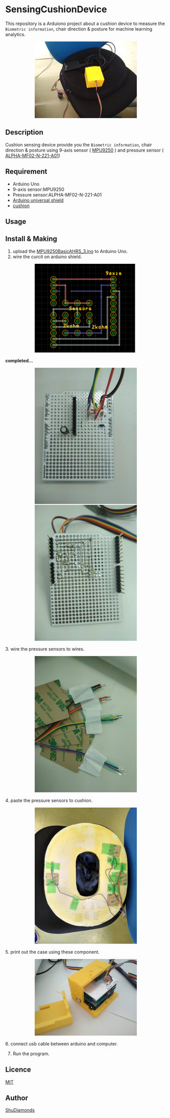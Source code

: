 <link href="https://github.com/ShuDiamonds/SensingCushionDevice/image/readme.css" rel="stylesheet"></link>

# SensingCushionDevice
This repository is a Arduiono project about a cushion device to measure the `Biometric information`, chair direction & posture for machine learning analytics. 

<div class="imgWrap">
<p align="center"> 
<img  src="https://github.com/ShuDiamonds/SensingCushionDevice/blob/master/image/tattery.jpg" width="320px"  title="Outlook of Cushion device">
</p>
</div>

## Description
 Cushion sensing device provide you the `Biometric information`, chair direction & posture 
 using 9-axis sensor ( [MPU9250](https://www.amazon.co.jp/HiLetgo-MPU9250-9%E8%87%AA%E7%94%B1%E5%BA%A61-%E3%82%B8%E3%83%A3%E3%82%A4%E3%83%AD%E3%82%B9%E3%82%B3%E3%83%BC%E3%83%97-%E7%A3%81%E6%B0%97%E3%82%BB%E3%83%B3%E3%82%B5/dp/B0154PM102/ref=sr_1_1?ie=UTF8&qid=1530681387&sr=8-1&keywords=mpu9250) ) and pressure sensor ( [ALPHA-MF02-N-221-A01](https://www.switch-science.com/catalog/2615/))



## Requirement
* Arduino Uno
* 9-axis sensor:MPU9250
* Pressure sensor:ALPHA-MF02-N-221-A01 
* [Arduino universal shield](https://www.switch-science.com/catalog/990/)
* [cushion](https://www.amazon.co.jp/clausius-%E3%83%89%E3%83%BC%E3%83%8A%E3%83%84%E5%9E%8B-%E9%AB%98%E5%8F%8D%E7%99%BA-%E3%82%AF%E3%83%83%E3%82%B7%E3%83%A7%E3%83%B3-%E9%AA%A8%E7%9B%A4%E7%9F%AF%E6%AD%A3/dp/B01NBC6P87/ref=sr_1_4?ie=UTF8&qid=1530685153&sr=8-4&keywords=%E5%86%86%E5%BA%A7%E3%82%AF%E3%83%83%E3%82%B7%E3%83%A7%E3%83%B3&th=1)

## Usage
  
## Install & Making
1. upload the [MPU9250BasicAHRS_3.ino](https://github.com/ShuDiamonds/SensingCushionDevice/blob/master/MPU9250BasicAHRS_3/MPU9250BasicAHRS_3.ino) to Arduino Uno.
2. wire the curcit on arduino shield.
<p align="center"> 
  <img  src="https://github.com/ShuDiamonds/SensingCushionDevice/blob/master/image/wiring diagram.png" width="320px"  title="Wiring diagram">
</p>
        <b>completed...</b>
<p align="center"> 
  <img  src="https://github.com/ShuDiamonds/SensingCushionDevice/blob/master/image/circuit tableside.jpg" width="320px"  title="Wiring diagram">
  <img  src="https://github.com/ShuDiamonds/SensingCushionDevice/blob/master/image/circuit backside.jpg" width="320px"  title="Wiring diagram">
  <br clear="both">
</p>
3. wire the pressure sensors to wires.
<p align="center"> 
<img  src="https://github.com/ShuDiamonds/SensingCushionDevice/blob/master/image/pressuresensor.jpg" width="320px"  title="wires and pressure sensors">
</p>
4. paste the pressure sensors to cushion.
<p align="center"> 
<img  src="https://github.com/ShuDiamonds/SensingCushionDevice/blob/master/image/chusion and pressuresensor.jpg" width="320px"  title="wires and pressure sensors">
</p>
5. print out the case using these component.
<p align="center"> 
<img  src="https://github.com/ShuDiamonds/SensingCushionDevice/blob/master/image/3dpritnter.jpg" width="320px"  title="wires and pressure sensors">
</p>
6. connect usb cable between arduino and computer.

7. Run the program.

## Licence

  [MIT](https://github.com/tcnksm/tool/blob/master/LICENCE)

## Author

  [ShuDiamonds](https://github.com/ShuDiamonds)
